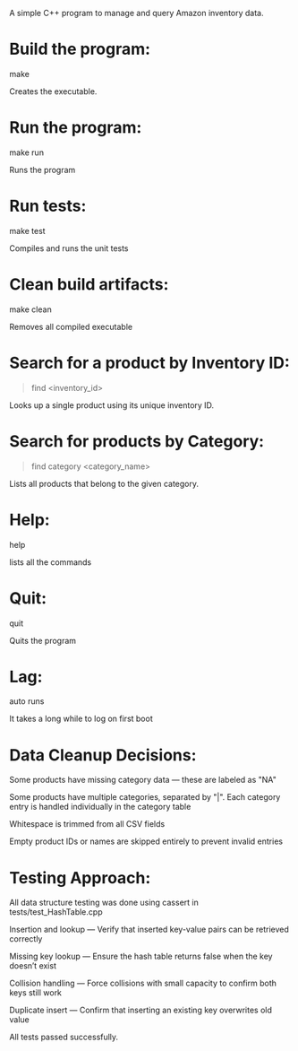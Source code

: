 A simple C++ program to manage and query Amazon inventory data.

#	Build the program:
make

Creates the executable.


#	Run the program:
make run

Runs the program


#	Run tests:
make test

Compiles and runs the unit tests


# Clean build artifacts:
make clean

Removes all compiled executable


#	Search for a product by Inventory ID:
> find <inventory_id>

Looks up a single product using its unique inventory ID.


#	Search for products by Category:
> find category <category_name>

Lists all products that belong to the given category.


#	Help:
help

lists all the commands


#	Quit:
quit

Quits the program


#	Lag:
auto runs

It takes a long while to log on first boot


#	Data Cleanup Decisions:

Some products have missing category data — these are labeled as "NA"

Some products have multiple categories, separated by "|".
Each category entry is handled individually in the category table

Whitespace is trimmed from all CSV fields

Empty product IDs or names are skipped entirely to prevent invalid entries

#	Testing Approach:

All data structure testing was done using cassert in tests/test_HashTable.cpp

Insertion and lookup — Verify that inserted key-value pairs can be retrieved correctly

Missing key lookup — Ensure the hash table returns false when the key doesn’t exist

Collision handling — Force collisions with small capacity to confirm both keys still work

Duplicate insert — Confirm that inserting an existing key overwrites old value


All tests passed successfully.